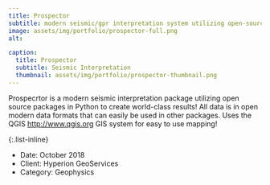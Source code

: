 ```yaml
---
title: Prospector
subtitle: modern seismic/gpr interpretation system utilizing open-source components
image: assets/img/portfolio/prospector-full.png
alt: 

caption:
  title: Prospector
  subtitle: Seismic Interpretation
  thumbnail: assets/img/portfolio/prospector-thumbnail.png
---
```

Prospecrtor is a modern seismic interpretation package utilizing open source packages in Python to create world-class results!  All data is in open modern data formats that can easily be used in other packages.  Uses the QGIS <http://www.qgis.org> GIS system for easy to use mapping!

{:.list-inline}
- Date: October 2018
- Client: Hyperion GeoServices
- Category: Geophysics
